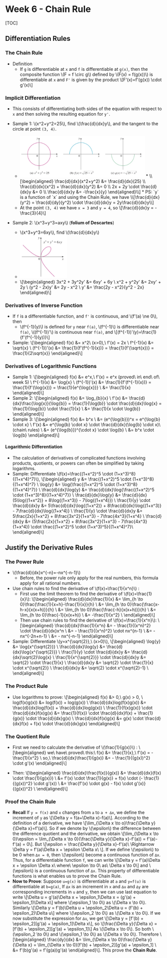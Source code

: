 # Week 6 - Chain Rule

[TOC]

## Differentiation Rules

### The Chain Rule

* Definition
    * If `g` is differentiable at `x` and `f` is differentiable at `g(x)`, then the composite function \\(F = f \circ g\\) defined by \\(F(x) = f(g(x))\\) is differentiable at `x` and `F'` is given by the product \\[F'(x)=f'(g(x)) \cdot g'(x)\\]

### Implicit Differentiation

* This consists of differentiating both sides of the equation with respect to `x` and then solving the resulting equation for `y'`.

* Sample 1: \\(x^2+y^2=25\\), find \\(\frac{d}{dx}y\\), and the tangent to the circle at point `(3, 4)`.
    * <img src="media/15047908083942.jpg" style="width:400px" />
        * \\[\begin{aligned}
            \frac{d}{dx}(x^2+y^2) &= \frac{d}{dx}(25) \\
            \frac{d}{dx}(x^2) + \frac{d}{dx}(y^2) &= 0 \\
            2x + 2y \cdot \frac{d}{dx}y &= 0 \\
            \frac{d}{dx}y &= -\frac{x}{y}
          \end{aligned}\\]
        * PS: `y` is a function of `x` and using the Chain Rule, we have \\[\frac{d}{dx}(y^2) = \frac{d}{dy}(y^2) \cdot \frac{d}{dx}y = 2y\frac{d}{dx}y\\]
    * At the point `(3, 4)` we have `x = 3` and `y = 4`, so \\[\frac{d}{dx}y = -\frac{3}{4}\\]
* Sample 2: \\(x^3+y^3=axy\\) (**folium of Descartes**)
    * \\(x^3+y^3=6xy\\), find \\(\frac{d}{dx}y\\)
    * <img src="media/15047911364682.jpg" style="width:150px" />
    * \\[\begin{aligned}
        3x^2 + 3y^2y' &= 6xy' + 6y \\
        x^2 + y^2y' &= 2xy' + 2y \\
        (y^2 - 2x)y' &= 2y - x^2 \\
        y' &= \frac{2y - x^2}{y^2 - 2x}
      \end{aligned}\\]

### Derivatives of Inverse Function

* If `f` is a differentiable function, and `f'` is continuous, and \\(f'(a) \ne 0\\), then
    * \\(f^{-1}(y)\\) is defined for `y` near `f(a)`, \\(f^{-1}\\) is differentiable near `f(a)`, \\((f^{-1})'\\) is continuous near `f(a)`, and \\[(f^{-1})'(y)=\frac{1}{f'(f^{-1}(y))}\\]
* Sample: 
    \\[\begin{aligned}
        f(x) &= x^2\ (x>0),\ f'(x) = 2x \\
        f^{-1}(x) &= \sqrt{x} \\
        (f^{-1})'(x) &= \frac{1}{f'(f^{-1}(x))} = \frac{1}{f'(\sqrt{x})} = \frac{1}{2\sqrt{x}}
      \end{aligned}\\]

### Derivatives of Logarithmic Functions

* Sample 1: 
    \\[\begin{aligned}
        f(x) &= e^x,\ f'(x) = e^x (proved\ in\ end\ of\ week 5) \\
        f^{-1}(x) &= \log{x} \\
        (f^{-1})'(x) &= \frac{1}{f'(f^{-1}(x))} = \frac{1}{f'(\log{x})} = \frac{1}{e^{\log{x}}} \\
        &= \frac{1}{x}
      \end{aligned}\\]
* Sample 2: 
    \\[\begin{aligned}
        f(x) &= \log_{b}{x} \\
        f'(x) &= \frac{d}{dx}\frac{\log{x}}{\log{b}} = \frac{1}{\log{b}} \cdot \frac{d}{dx}\log{x} = \frac{1}{\log{b}} \cdot \frac{1}{x} \\
        &= \frac{1}{x \cdot \log{b}}
      \end{aligned}\\]  
* Sample 3: 
    \\[\begin{aligned}
        f(x) &= b^x \\
        &= (e^{\log{b}})^x = e^{\log{b} \cdot x} \\
        f'(x) &= e^{\log{b} \cdot x} \cdot \frac{d}{dx}(\log{b} \cdot x)\ (chain\ rules) \\
        &= (e^{\log{b}})^{\cdot x} \cdot \log{b} \\
        &= b^x \cdot \log{b}
      \end{aligned}\\]  

#### Logarithmic Differentiation

* The calculation of derivatives of complicated functions involving products, quotients, or powers can often be simplified by taking logarithms.
* Sample: Differentiate \\(f(x)=\frac{(1+x^2)^5 \cdot (1+x^3)^8}{(1+x^4)^7}\\), 
    \\[\begin{aligned}
        y &= \frac{(1+x^2)^5 \cdot (1+x^3)^8}{(1+x^4)^7} \\
        \log{y} &= \log{\frac{(1+x^2)^5 \cdot (1+x^3)^8}{(1+x^4)^7}} \\
        \frac{d}{dx}\log{y} &= \frac{d}{dx}\log{\frac{(1+x^2)^5 \cdot (1+x^3)^8}{(1+x^4)^7}} \\
        \frac{d}{dx}\log{y} &= \frac{d}{dx}(5\log{(1+x^2)} + 8\log{(1+x^3)} - 7\log{(1+x^4)}) \\
        \frac{1}{y} \cdot \frac{d}{dx}y &= 5\frac{d}{dx}\log{(1+x^2)} + 8\frac{d}{dx}\log{(1+x^3)} - 7\frac{d}{dx}\log{(1+x^4)} \\
        \frac{1}{y} \cdot \frac{d}{dx}y &= 5\frac{2x}{1+x^2} + 8\frac{3x^2}{1+x^3} - 7\frac{4x^3}{1+x^4} \\
        \frac{d}{dx}y &= (5\frac{2x}{1+x^2} + 8\frac{3x^2}{1+x^3} - 7\frac{4x^3}{1+x^4}) \cdot \frac{(1+x^2)^5 \cdot (1+x^3)^5}{(1+x^4)^7}\\
      \end{aligned}\\]

## Justify the Derivative Rules

### The Power Rule

* \\(\frac{d}{dx}x^{-n}=-nx^{-n-1}\\)
    * Before, the power rule only apply for the real numbers, this formula apply for all rational numbers.
* Use chain rules to find the derivative of \\(f(x)=\frac{1}{x^n}\\) : 
    * First use the limit theorem to find the derivative of \\(f(x)=\frac{1}{x}\\): 
    \\[\begin{aligned}
        \frac{d}{dx}\frac{1}{x} &= \lim_{h \to 0}\frac{\frac{1}{x+h}-\frac{1}{x}}{h} \\
        &= \lim_{h \to 0}\frac{\frac{x-h-x}{x(x+h)}}{h} \\
        &= \lim_{h \to 0}\frac{\frac{-h}{x(x+h)}}{h} \\
        &= \lim_{h \to 0}\frac{-1}{x(x+h)} \\
        &= -\frac{1}{x^2} \\
          \end{aligned}\\]
    * Then use chain rules to find the derivative of \\(f(x)=\frac{1}{x^n}\\): 
        \\[\begin{aligned}
        \frac{d}{dx}\frac{1}{x^n} &= - \frac{1}{(x^n)^2} \cdot \frac{d}{dx}x^n \\
        &= - \frac{1}{(x^n)^2} \cdot nx^{n-1} \\
        &= - nx^{-2n+n-1} \\
        &= - nx^{-n-1}
      \end{aligned}\\]
* Sample: Differentiate \\(y=x^{\sqrt{2}},\ (x>0)\\), \\[\begin{aligned}
        \log{y} &= \log{x^{\sqrt{2}}} \\
        \frac{d}{dx}\log{y} &= \frac{d}{dx}\log{x^{\sqrt{2}}} \\
        \frac{1}{y} \cdot \frac{d}{dx}y &= \frac{d}{dx}\sqrt{2}\log{x} \\
        \frac{1}{x^{\sqrt{2}}} \cdot \frac{d}{dx}y &= \sqrt{2} \cdot \frac{1}{x} \\
        \frac{d}{dx}y &= \sqrt{2} \cdot \frac{1}{x} \cdot x^{\sqrt{2}} \\
        \frac{d}{dx}y &= \sqrt{2} \cdot x^{\sqrt{2}-1} \\
      \end{aligned}\\]

### The Product Rule

* Use logarithms to prove: 
    \\[\begin{aligned}
        f(x) &> 0,\ g(x) > 0, \\
        log(f(x)g(x)) &= log(f(x)) + log(g(x)) \\
        \frac{d}{dx}log(f(x)g(x)) &= \frac{d}{dx}log(f(x)) + \frac{d}{dx}log(g(x)) \\
        \frac{1}{f(x)g(x)} \cdot \frac{d}{dx}f(x)g(x) &= \frac{1}{f(x)} \cdot \frac{d}{dx}f(x) + \frac{1}{g(x)} \cdot \frac{d}{dx}g(x) \\
        \frac{d}{dx}f(x)g(x) &= g(x) \cdot \frac{d}{dx}f(x) + f(x) \cdot \frac{d}{dx}g(x)
      \end{aligned}\\]

### The Quotient Rule

* First we need to calculate the derivative of \\(\frac{1}{g(x)}\\) : 
    \\[\begin{aligned}
        we\ have\ proved\ this:\ f(x) &= \frac{1}{x},\ f'(x) = -\frac{1}{x^2} \\
        so,\ \frac{d}{dx}\frac{1}{g(x)} &= - \frac{1}{(g(x))^2} \cdot g'(x)
      \end{aligned}\\]
      
* Then: \\[\begin{aligned}
        \frac{d}{dx}\frac{f(x)}{g(x)} &= \frac{d}{dx}(f(x) \cdot \frac{1}{g(x)}) \\
        &= f'(x) \cdot \frac{1}{g(x)} + f(x) \cdot (- \frac{1}{(g(x))^2} \cdot g'(x)) \\
        &= \frac{f'(x) \cdot g(x) -  f(x) \cdot g'(x)}{(g(x))^2} \\
      \end{aligned}\\]

### Proof the Chain Rule

* **Recall** If `y = f(x)` and `x` changes from `a` to `a + ∆x`, we define the increment of `y` as 
    \\[\Delta y = f(a+\Delta x)-f(a)\\]. 
    According to the definition of a derivative, we have 
    \\[\lim_{\Delta x \to o}\frac{\Delta y}{\Delta x}=f'(a)\\]. So if we denote by \\(\epsilon\\) the difference between the difference quotient and the derivative, we obtain 
    \\[\lim_{\Delta x \to 0}\epsilon = \lim_{\Delta x \to 0}(\frac{\Delta y}{\Delta x}-f'(a)) = f'(a)-f'(a) = 0\\]. 
    But 
    \\[\epsilon = \frac{\Delta y}{\Delta x}-f'(a)\ \Rightarrow \Delta y = f'(a)\Delta x + \epsilon \Delta x\ \\]. 
    If we define \\(\epsilon\\) to be 0 when `∆x = 0`, then \\(\epsilon\\) become a continuous function of `∆x`. Thus, for a differentiable function `f`, we can write 
    \\[\Delta y = f'(a)\Delta x + \epsilon \Delta x\ where\ \epsilon \to 0\ as\ \Delta x \to 0\\]
    and \\(\epsilon\\) is a continuous function of `∆x`. This property of differentiable functions is what enables us to prove the Chain Rule.
* **Now to Prove**: Suppose `u=g(x)` is differentiable at `a` and `y=f(u)` is differentiable at `b=g(a)`, If `∆x` is an increment in `x` and `∆u` and   `∆y` are corresponding increments in `u` and `y`, then we can use last equation to write 
    \\[\Delta u = g'(a)\Delta x + \epsilon_1\Delta x = (g'(a) + \epsilon_1)\Delta x\\]
    where \\(\epsilon_1 \to 0\\) as \\(\Delta x \to 0\\). 
    Similarly 
    \\[\Delta y = f'(b)\Delta u + \epsilon_2\Delta u = (f'(b) + \epsilon_2)\Delta u\\] 
    where \\(\epsilon_2 \to 0\\) as \\(\Delta x \to 0\\). If we now substitute the expression for `∆u`, we get 
    \\[\Delta y = [f'(b) + \epsilon_2][g'(a) + \epsilon_1]\Delta x\\], so \\[\frac{\Delta y}{\Delta x} = [f'(b) + \epsilon_2][g'(a) + \epsilon_1]\\] 
    As \\(\Delta x \to 0\\). So both \\(\epsilon_2 \to 0\\) and \\(\epsilon_1 \to 0\\) as \\(\Delta x \to 0\\). Therefore 
    \\[\begin{aligned}
        \frac{dy}{dx} &= \lim_{\Delta x \to 0}\frac{\Delta y}{\Delta x} =   \lim_{\Delta x \to 0}[f'(b) + \epsilon_2][g'(a) + \epsilon_1] \\
        &= f'(b)g'(a) = f'(g(a))g'(a)
          \end{aligned}\\]. 
    This prove the **Chain Rule**.


